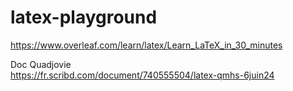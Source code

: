 # latex-playground

https://www.overleaf.com/learn/latex/Learn_LaTeX_in_30_minutes  

Doc Quadjovie  
https://fr.scribd.com/document/740555504/latex-qmhs-6juin24
